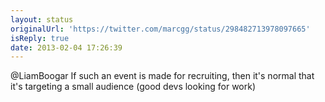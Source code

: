 ```yaml
---
layout: status
originalUrl: 'https://twitter.com/marcgg/status/298482713978097665'
isReply: true
date: 2013-02-04 17:26:39
---
```


@LiamBoogar If such an event is made for recruiting, then it's normal that it's targeting a small audience (good devs looking for work)
